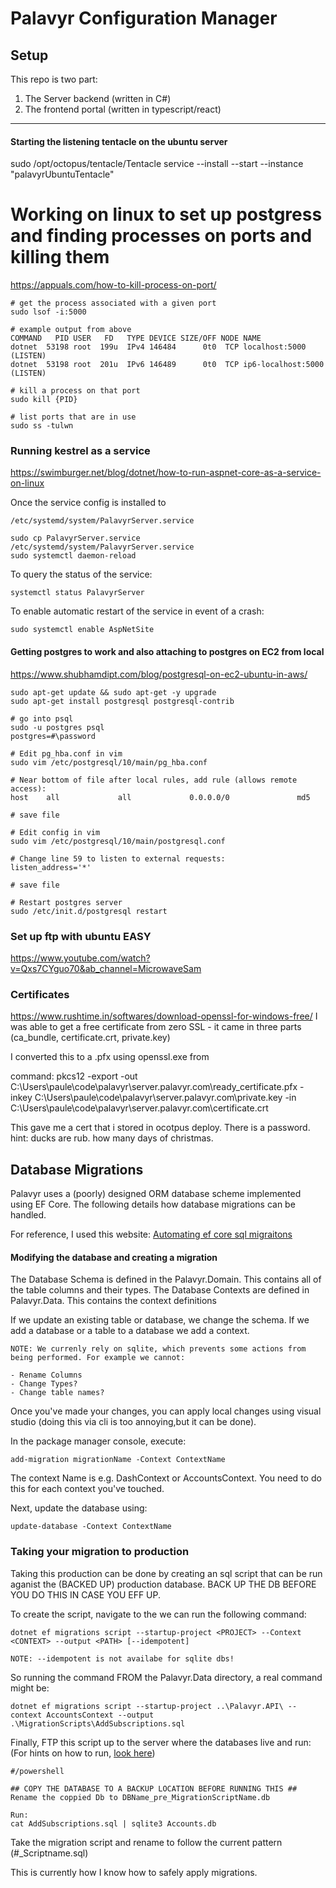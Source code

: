 # Palavyr Configuration Manager

## Setup

This repo is two part:

1. The Server backend (written in C#)
2. The frontend portal (written in typescript/react)
---

#### Starting the listening tentacle on the ubuntu server
sudo /opt/octopus/tentacle/Tentacle service --install --start --instance "palavyrUbuntuTentacle"


# Working on linux to set up postgress and finding processes on ports and killing them
 https://appuals.com/how-to-kill-process-on-port/



    # get the process associated with a given port
    sudo lsof -i:5000

    # example output from above
    COMMAND   PID USER   FD   TYPE DEVICE SIZE/OFF NODE NAME
    dotnet  53198 root  199u  IPv4 146484      0t0  TCP localhost:5000 (LISTEN)
    dotnet  53198 root  201u  IPv6 146489      0t0  TCP ip6-localhost:5000 (LISTEN)

    # kill a process on that port
    sudo kill {PID}

    # list ports that are in use
    sudo ss -tulwn

### Running kestrel as a service
https://swimburger.net/blog/dotnet/how-to-run-aspnet-core-as-a-service-on-linux

Once the service config is installed to 

    /etc/systemd/system/PalavyrServer.service

    sudo cp PalavyrServer.service /etc/systemd/system/PalavyrServer.service
    sudo systemctl daemon-reload

To query the status of the service:

    systemctl status PalavyrServer

To enable automatic restart of the service in event of a crash:

    sudo systemctl enable AspNetSite




#### Getting postgres to work and also attaching to postgres on EC2 from local 
https://www.shubhamdipt.com/blog/postgresql-on-ec2-ubuntu-in-aws/

    sudo apt-get update && sudo apt-get -y upgrade
    sudo apt-get install postgresql postgresql-contrib​

    # go into psql
    sudo -u postgres psql
    postgres=#\password​

    # Edit pg_hba.conf in vim
    sudo vim /etc/postgresql/10/main/pg_hba.conf

    # Near bottom of file after local rules, add rule (allows remote access):
    host    all             all             0.0.0.0/0               md5

    # save file​

    # Edit config in vim
    sudo vim /etc/postgresql/10/main/postgresql.conf

    # Change line 59 to listen to external requests:
    listen_address='*'
    
    # save file​

    # Restart postgres server
    sudo /etc/init.d/postgresql restart​

### Set up ftp with ubuntu EASY
https://www.youtube.com/watch?v=Qxs7CYguo70&ab_channel=MicrowaveSam


### Certificates
https://www.rushtime.in/softwares/download-openssl-for-windows-free/
I was able to get a free certificate from zero SSL - it came in three parts (ca_bundle, certificate.crt, private.key)

I converted this to a .pfx using openssl.exe from

command: 
    pkcs12 -export -out C:\Users\paule\code\palavyr\server.palavyr.com\ready_certificate.pfx -inkey C:\Users\paule\code\palavyr\server.palavyr.com\private.key -in C:\Users\paule\code\palavyr\server.palavyr.com\certificate.crt

This gave me a cert that i stored in ocotpus deploy. There is a password. hint: ducks are rub. how many days of christmas.


    
## Database Migrations


Palavyr uses a (poorly) designed ORM database scheme implemented using EF Core. The following details how database migrations can be handled.

For reference, I used this website: [Automating ef core sql migraitons](https://www.huuhka.net/automating-net-ef-core-sql-migration-script-creation/)

#### Modifying the database and creating a migration

The Database Schema is defined in the Palavyr.Domain. This contains all of the table columns and their types. The Database Contexts are defined in Palavyr.Data. This contains the context definitions

If we update an existing table or database, we change the schema. If we add a database or a table to a database we add a context.

    NOTE: We currenly rely on sqlite, which prevents some actions from being performed. For example we cannot:

    - Rename Columns
    - Change Types?
    - Change table names?

Once you've made your changes, you can apply local changes using visual studio (doing this via cli is too annoying,but it can be done).

In the package manager console, execute:

    add-migration migrationName -Context ContextName

The context Name is e.g. DashContext or AccountsContext. You need to do this for each context you've touched.

Next, update the database using:

    update-database -Context ContextName

### Taking your migration to production

Taking this production can be done by creating an sql script that can be run aganist the (BACKED UP) production database. BACK UP THE DB BEFORE YOU DO THIS IN CASE YOU EFF UP.

To create the script, navigate to the we can run the following command:

    dotnet ef migrations script --startup-project <PROJECT> --Context <CONTEXT> --output <PATH> [--idempotent]

    NOTE: --idempotent is not availabe for sqlite dbs!

So running the command FROM the Palavyr.Data directory, a real command might be:

    dotnet ef migrations script --startup-project ..\Palavyr.API\ --context AccountsContext --output .\MigrationScripts\AddSubscriptions.sql

Finally, FTP this script up to the server where the databases live and run:
(For hints on how to run, [look here](https://database.guide/5-ways-to-run-sql-script-from-file-sqlite/))

    #/powershell

    ## COPY THE DATABASE TO A BACKUP LOCATION BEFORE RUNNING THIS ##
    Rename the coppied Db to DBName_pre_MigrationScriptName.db

    Run:
    cat AddSubscriptions.sql | sqlite3 Accounts.db

Take the migration script and rename to follow the current pattern (#_Scriptname.sql)


This is currently how I know how to safely apply migrations.
